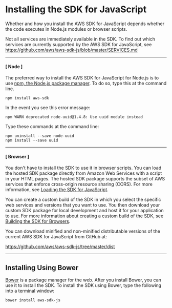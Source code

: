 # Installing the SDK for JavaScript<a name="installing-jssdk"></a>

Whether and how you install the AWS SDK for JavaScript depends whether the code executes in Node\.js modules or browser scripts\.

Not all services are immediately available in the SDK\. To find out which services are currently supported by the AWS SDK for JavaScript, see [https://github\.com/aws/aws\-sdk\-js/blob/master/SERVICES\.md](https://github.com/aws/aws-sdk-js/blob/master/SERVICES.md)

------
#### [ Node ]

The preferred way to install the AWS SDK for JavaScript for Node\.js is to use [npm, the Node\.js package manager](https://www.npmjs.com/)\. To do so, type this at the command line\.

```
npm install aws-sdk
```

In the event you see this error message:

```
npm WARN deprecated node-uuid@1.4.8: Use uuid module instead
```

Type these commands at the command line:

```
npm uninstall --save node-uuid
npm install --save uuid
```

------
#### [ Browser ]

You don't have to install the SDK to use it in browser scripts\. You can load the hosted SDK package directly from Amazon Web Services with a script in your HTML pages\. The hosted SDK package supports the subset of AWS services that enforce cross\-origin resource sharing \(CORS\)\. For more information, see [Loading the SDK for JavaScript](loading-the-jssdk.md)\.

You can create a custom build of the SDK in which you select the specific web services and versions that you want to use\. You then download your custom SDK package for local development and host it for your application to use\. For more information about creating a custom build of the SDK, see [Building the SDK for Browsers](building-sdk-for-browsers.md)\.

You can download minified and non\-minified distributable versions of the current AWS SDK for JavaScript from GitHub at:

[https://github\.com/aws/aws\-sdk\-js/tree/master/dist](https://github.com/aws/aws-sdk-js/tree/master/dist)

------

## Installing Using Bower<a name="w8aac11c11b9"></a>

[Bower](https://bower.io) is a package manager for the web\. After you install Bower, you can use it to install the SDK\. To install the SDK using Bower, type the following into a terminal window:

```
bower install aws-sdk-js
```